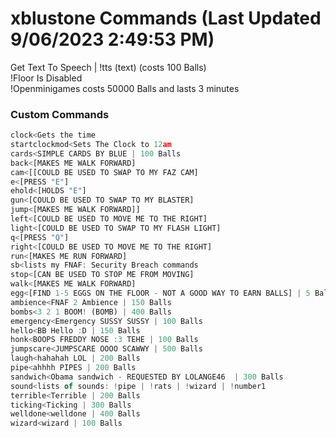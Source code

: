 # xblustone Commands (Last Updated 9/06/2023 2:49:53 PM)
Get Text To Speech | !tts (text) (costs 100 Balls) <br>
!Floor Is Disabled <br>
!Openminigames costs 50000 Balls and lasts 3 minutes <br>
### Custom Commands <br>
```js
clock<Gets the time
startclockmod<Sets The Clock to 12am
cards<SIMPLE CARDS BY BLUE | 100 Balls
back<[MAKES ME WALK FORWARD]
cam<[[COULD BE USED TO SWAP TO MY FAZ CAM]
e<[PRESS "E"]
ehold<[HOLDS "E"]
gun<[COULD BE USED TO SWAP TO MY BLASTER]
jump<[MAKES ME WALK FORWARD]]
left<[COULD BE USED TO MOVE ME TO THE RIGHT]
light<[COULD BE USED TO SWAP TO MY FLASH LIGHT]
q<[PRESS "Q"]
right<[COULD BE USED TO MOVE ME TO THE RIGHT]
run<[MAKES ME RUN FORWARD]
sb<lists my FNAF: Security Breach commands
stop<[CAN BE USED TO STOP ME FROM MOVING]
walk<[MAKES ME WALK FORWARD]
egg<[FIND 1-5 EGGS ON THE FLOOR - NOT A GOOD WAY TO EARN BALLS] | 5 Balls
ambience<FNAF 2 Ambience | 150 Balls
bombs<3 2 1 BOOM! (BOMB) | 400 Balls
emergency<Emergency SUSSY SUSSY | 100 Balls
hello<BB Hello :D | 150 Balls
honk<BOOPS FREDDY NOSE :3 TEHE | 100 Balls
jumpscare<JUMPSCARE OOOO SCAWWY | 500 Balls
laugh<hahahah LOL | 200 Balls
pipe<ahhhh PIPES | 200 Balls
sandwich<Obama sandwich - REQUESTED BY LOLANGE46  | 300 Balls
sound<lists of sounds: !pipe | !rats | !wizard | !number1
terrible<Terrible | 200 Balls
ticking<Ticking | 300 Balls
welldone<welldone | 400 Balls
wizard<wizard | 100 Balls
